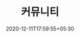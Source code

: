 ---
title: "커뮤니티"
date: 2020-12-11T17:59:55+05:30
description: 프로젝트와 관련된 솔루션을 찾으려면 Stack Overflow라고 말할 수 있습니다.
category: Community
enableBio: true
---